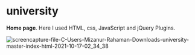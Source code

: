 # university
**Home page**.
Here I used HTML, css, JavaScript and jQuery Plugins.

![screencapture-file-C-Users-Mizanur-Rahaman-Downloads-university-master-index-html-2021-10-17-02_34_38](https://user-images.githubusercontent.com/26348416/137601129-2ea7f649-bbba-4a86-a3b7-def71ca8e06d.png)
